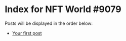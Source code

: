 # Index for NFT World #9079
Posts will be displayed in the order below:

- [Your first post](./001-first.md)

